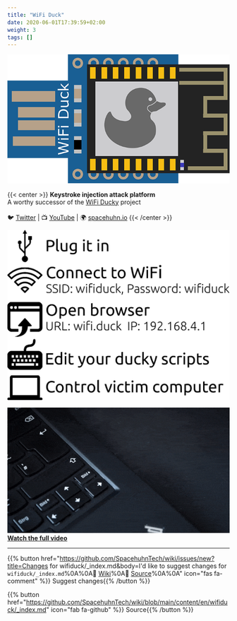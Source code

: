 ```yaml
---
title: "WiFi Duck"
date: 2020-06-01T17:39:59+02:00
weight: 3
tags: []
---
```


  ![WiFi Duck Logo](/media/wifi_duck/logo.png?height=100px)

{{< center >}}
<b>Keystroke injection attack platform</b>
<br>
A worthy successor of the <a href="https://github.com/spacehuhn/wifi_ducky/">WiFi Ducky</a> project
<br>
<br>
  🐦 <a href="https://twitter.com/spacehuhn">Twitter</a>
| 📺 <a href="https://www.youtube.com/spacehuhn">YouTube</a>
| 🌍 <a href="https://spacehuhn.io">spacehuhn.io</a>
{{< /center >}}

![](/media/wifi_duck/usage.png?width=400px)

![](/media/wifi_duck/showcase.gif)
**[Watch the full video](https://www.youtube.com/watch?v=sSJuGXd8QRk)**

---

{{% button href="https://github.com/SpacehuhnTech/wiki/issues/new?title=Changes for wifiduck/_index.md&body=I'd like to suggest changes for `wifiduck/_index.md`%0A%0A:link: [Wiki](https://spacehuhn.wiki/wifiduck/)%0A:link: [Source](https://github.com/SpacehuhnTech/wiki/blob/main/content/en/wifiduck/_index.md)%0A%0A<!-- Describe your desired changes -->" icon="fas fa-comment" %}}&nbsp;Suggest changes{{% /button %}}

{{% button href="https://github.com/SpacehuhnTech/wiki/blob/main/content/en/wifiduck/_index.md" icon="fab fa-github" %}}&nbsp;Source{{% /button %}}